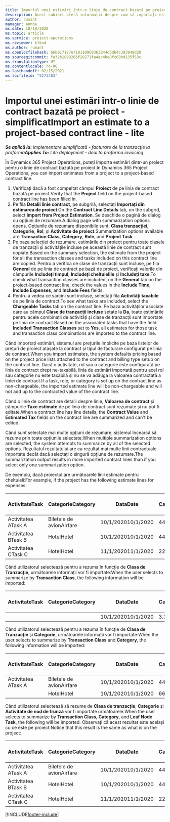 ```yaml
---
title: Importul unei estimări într-o linie de contract bazată pe proiect - simplificat
description: Acest subiect oferă informații despre cum să importați estimările financiare dintr-un proiect într-o linie de contract.
author: rumant
manager: Annbe
ms.date: 10/19/2020
ms.topic: article
ms.service: project-operations
ms.reviewer: kfend
ms.author: rumant
ms.openlocfilehash: b6b017177e718110969363844d5db4c393949d28
ms.sourcegitcommit: fa32b1893286f20271fa4ec4be8fc68bd135f53c
ms.translationtype: HT
ms.contentlocale: ro-RO
ms.lasthandoff: 02/15/2021
ms.locfileid: "5273483"
---
```

# <a name="import-an-estimate-to-a-project-based-contract-line---lite"></a><span data-ttu-id="9ea32-103">Importul unei estimări într-o linie de contract bazată pe proiect - simplificat</span><span class="sxs-lookup"><span data-stu-id="9ea32-103">Import an estimate to a project-based contract line - lite</span></span>

<span data-ttu-id="9ea32-104">_**Se aplică la:** implementare simplificată - facturare de la tranzacție la proforma_</span><span class="sxs-lookup"><span data-stu-id="9ea32-104">_**Applies To:** Lite deployment - deal to proforma invoicing_</span></span>

<span data-ttu-id="9ea32-105">În Dynamics 365 Project Operations, puteți importa estimări dintr-un proiect pentru o linie de contract bazată pe proiect.</span><span class="sxs-lookup"><span data-stu-id="9ea32-105">In Dynamics 365 Project Operations, you can import estimates from a project to a project-based contract line.</span></span>

1. <span data-ttu-id="9ea32-106">Verificați dacă a fost compeltat câmpul **Proiect** de pe linia de contract bazată pe proiect.</span><span class="sxs-lookup"><span data-stu-id="9ea32-106">Verify that the **Project** field on the project-based contract line has been filled in.</span></span>
2. <span data-ttu-id="9ea32-107">Pe fila **Detalii linie contract**, pe subgrilă, selectați **Importați din estimarea de proiect**.</span><span class="sxs-lookup"><span data-stu-id="9ea32-107">On the **Contract Line Details** tab, on the subgrid, select **Import from Project Estimation**.</span></span> <span data-ttu-id="9ea32-108">Se deschide o pagină de dialog cu opțiuni de rezumare.</span><span class="sxs-lookup"><span data-stu-id="9ea32-108">A dialog page with summarization options opens.</span></span> <span data-ttu-id="9ea32-109">Opțiunile de rezumare disponibile sunt, **Clasa tranzacției**, **Categorie**, **Rol**, și **Activitate de proiect**.</span><span class="sxs-lookup"><span data-stu-id="9ea32-109">Summarization options available are **Transaction Class**, **Category**, **Role**, and **Project Task**.</span></span>
3. <span data-ttu-id="9ea32-110">Pe baza selecției de rezumare, estimările din proiect pentru toate clasele de tranzacții și activitățile incluse pe această linie de contract sunt copiate.</span><span class="sxs-lookup"><span data-stu-id="9ea32-110">Based on the summary selection, the estimate from the project for all the transaction classes and tasks included on this contract line are copied.</span></span> <span data-ttu-id="9ea32-111">Pentru a verifica ce clase de tranzacții sunt incluse, pe fila **General** de pe linia de contract pe bază de proiect, verificați valorile din câmpurile **Includeți timpul**, **Includeți cheltuielile** și **Includeți taxe**.</span><span class="sxs-lookup"><span data-stu-id="9ea32-111">To check what transaction classes are included, on the **General** tab on the project-based contract line, check the values in the **Include Time**, **Include Expenses**, and **Include Fees** fields.</span></span> 
4. <span data-ttu-id="9ea32-112">Pentru a vedea ce sarcini sunt incluse, selectați fila **Activități taxabile** de pe linia de contract.</span><span class="sxs-lookup"><span data-stu-id="9ea32-112">To see what tasks are included, select the **Chargeable Tasks** tab on the contract line.</span></span> <span data-ttu-id="9ea32-113">Pe baza activităților asociate care au câmpul **Clase de tranzacții incluse** setate la **Da**, toate estimările pentru acele combinații de activități și clase de tranzacții sunt importate pe linia de contract.</span><span class="sxs-lookup"><span data-stu-id="9ea32-113">Based on the associated tasks that have the field **Included Transaction Classes** set to **Yes**, all estimates for those task and transaction class combinations are imported to the contract line.</span></span>

<span data-ttu-id="9ea32-114">Când importați estimări, sistemul are prețurile implicite pe baza listelor de prețuri de proiect atașate la contract și tipul de facturare configurat pe linia de contract.</span><span class="sxs-lookup"><span data-stu-id="9ea32-114">When you import estimates, the system defaults pricing based on the project price lists attached to the contract and billing type setup on the contract line.</span></span> <span data-ttu-id="9ea32-115">Dacă o activitate, rol sau o categorie este configurată pe linia de contract drept ne-taxabilă, linia de estimări importată pentru acel rol sau categorie nu este taxabilă și nu se va adăuga la valoarea contractată a liniei de contract.</span><span class="sxs-lookup"><span data-stu-id="9ea32-115">If a task, role, or category is set up on the contract line as non-chargeable, the imported estimate line will be non-chargeable and will not add up to the contracted value of the contract line.</span></span>

<span data-ttu-id="9ea32-116">Când o linie de contract are detalii despre linie, **Valoarea de contract** și câmpurile **Taxe estimate** de pe linia de contract sunt rezumate și nu pot fi editate.</span><span class="sxs-lookup"><span data-stu-id="9ea32-116">When a contract line has line details, the **Contract Value** and **Estimated Tax** fields on the contract line are summarized and can't be edited.</span></span>

<span data-ttu-id="9ea32-117">Când sunt selectate mai multe opțiuni de rezumare, sistemul încearcă să rezume prin toate opțiunile selectate.</span><span class="sxs-lookup"><span data-stu-id="9ea32-117">When multiple summarization options are selected, the system attempts to summarize by all of the selected options.</span></span> <span data-ttu-id="9ea32-118">Rezultatul rezultatului are ca rezultat mai multe linii contractuale importate decât dacă selectați o singură opțiune de rezumare.</span><span class="sxs-lookup"><span data-stu-id="9ea32-118">The summarization output results in more imported contract lines than if you select only one summarization option.</span></span>

<span data-ttu-id="9ea32-119">De exemplu, dacă proiectul are următoarele linii estimate pentru cheltuieli:</span><span class="sxs-lookup"><span data-stu-id="9ea32-119">For example, if the project has the following estimate lines for expenses:</span></span>

| <span data-ttu-id="9ea32-120">Activitate</span><span class="sxs-lookup"><span data-stu-id="9ea32-120">Task</span></span> | <span data-ttu-id="9ea32-121">Categorie</span><span class="sxs-lookup"><span data-stu-id="9ea32-121">Category</span></span> | <span data-ttu-id="9ea32-122">Data</span><span class="sxs-lookup"><span data-stu-id="9ea32-122">Date</span></span> | <span data-ttu-id="9ea32-123">Cantitate</span><span class="sxs-lookup"><span data-stu-id="9ea32-123">Quantity</span></span> | <span data-ttu-id="9ea32-124">Preț unitar</span><span class="sxs-lookup"><span data-stu-id="9ea32-124">Unit price</span></span> | <span data-ttu-id="9ea32-125">Sumă</span><span class="sxs-lookup"><span data-stu-id="9ea32-125">Amount</span></span> |
| --- | --- | --- | --- | --- | --- |
| <span data-ttu-id="9ea32-126">Activitatea A</span><span class="sxs-lookup"><span data-stu-id="9ea32-126">Task A</span></span> | <span data-ttu-id="9ea32-127">Biletele de avion</span><span class="sxs-lookup"><span data-stu-id="9ea32-127">Airfare</span></span> | <span data-ttu-id="9ea32-128">10/1/2020</span><span class="sxs-lookup"><span data-stu-id="9ea32-128">10/1/2020</span></span> | <span data-ttu-id="9ea32-129">4</span><span class="sxs-lookup"><span data-stu-id="9ea32-129">4</span></span> | <span data-ttu-id="9ea32-130">400</span><span class="sxs-lookup"><span data-stu-id="9ea32-130">400</span></span> | <span data-ttu-id="9ea32-131">1600</span><span class="sxs-lookup"><span data-stu-id="9ea32-131">1600</span></span> |
| <span data-ttu-id="9ea32-132">Activitatea B</span><span class="sxs-lookup"><span data-stu-id="9ea32-132">Task B</span></span> | <span data-ttu-id="9ea32-133">Hotel</span><span class="sxs-lookup"><span data-stu-id="9ea32-133">Hotel</span></span> | <span data-ttu-id="9ea32-134">10/1/2020</span><span class="sxs-lookup"><span data-stu-id="9ea32-134">10/1/2020</span></span> | <span data-ttu-id="9ea32-135">4</span><span class="sxs-lookup"><span data-stu-id="9ea32-135">4</span></span> | <span data-ttu-id="9ea32-136">200</span><span class="sxs-lookup"><span data-stu-id="9ea32-136">200</span></span> | <span data-ttu-id="9ea32-137">800</span><span class="sxs-lookup"><span data-stu-id="9ea32-137">800</span></span> |
| <span data-ttu-id="9ea32-138">Activitatea C</span><span class="sxs-lookup"><span data-stu-id="9ea32-138">Task C</span></span> | <span data-ttu-id="9ea32-139">Hotel</span><span class="sxs-lookup"><span data-stu-id="9ea32-139">Hotel</span></span> | <span data-ttu-id="9ea32-140">11/1/2020</span><span class="sxs-lookup"><span data-stu-id="9ea32-140">11/1/2020</span></span> | <span data-ttu-id="9ea32-141">2</span><span class="sxs-lookup"><span data-stu-id="9ea32-141">2</span></span> | <span data-ttu-id="9ea32-142">200</span><span class="sxs-lookup"><span data-stu-id="9ea32-142">200</span></span> | <span data-ttu-id="9ea32-143">400</span><span class="sxs-lookup"><span data-stu-id="9ea32-143">400</span></span> |

<span data-ttu-id="9ea32-144">Când utilizatorul selectează pentru a rezuma în funcție de **Clasa de Tranzacție**, următoarele informații vor fi importate:</span><span class="sxs-lookup"><span data-stu-id="9ea32-144">When the user selects to summarize by **Transaction Class**, the following information will be imported:</span></span>

| <span data-ttu-id="9ea32-145">Activitate</span><span class="sxs-lookup"><span data-stu-id="9ea32-145">Task</span></span> | <span data-ttu-id="9ea32-146">Categorie</span><span class="sxs-lookup"><span data-stu-id="9ea32-146">Category</span></span> | <span data-ttu-id="9ea32-147">Data</span><span class="sxs-lookup"><span data-stu-id="9ea32-147">Date</span></span> | <span data-ttu-id="9ea32-148">Cantitate</span><span class="sxs-lookup"><span data-stu-id="9ea32-148">Quantity</span></span> | <span data-ttu-id="9ea32-149">Preț unitar</span><span class="sxs-lookup"><span data-stu-id="9ea32-149">Unit price</span></span> | <span data-ttu-id="9ea32-150">Sumă</span><span class="sxs-lookup"><span data-stu-id="9ea32-150">Amount</span></span> |
| --- | --- | --- | --- | --- | --- |
| &nbsp; | &nbsp; | <span data-ttu-id="9ea32-151">10/1/2020</span><span class="sxs-lookup"><span data-stu-id="9ea32-151">10/1/2020</span></span> | <span data-ttu-id="9ea32-152">3.34</span><span class="sxs-lookup"><span data-stu-id="9ea32-152">3.34</span></span> | <span data-ttu-id="9ea32-153">840</span><span class="sxs-lookup"><span data-stu-id="9ea32-153">840</span></span> | <span data-ttu-id="9ea32-154">2800</span><span class="sxs-lookup"><span data-stu-id="9ea32-154">2800</span></span> |

<span data-ttu-id="9ea32-155">Când utilizatorul selectează pentru a rezuma în funcție de **Clasa de Tranzacție** și **Categorie**, următoarele informații vor fi importate:</span><span class="sxs-lookup"><span data-stu-id="9ea32-155">When the user selects to summarize by **Transaction Class** and **Category**, the following information will be imported:</span></span>

| <span data-ttu-id="9ea32-156">Activitate</span><span class="sxs-lookup"><span data-stu-id="9ea32-156">Task</span></span> | <span data-ttu-id="9ea32-157">Categorie</span><span class="sxs-lookup"><span data-stu-id="9ea32-157">Category</span></span> | <span data-ttu-id="9ea32-158">Data</span><span class="sxs-lookup"><span data-stu-id="9ea32-158">Date</span></span> | <span data-ttu-id="9ea32-159">Cantitate</span><span class="sxs-lookup"><span data-stu-id="9ea32-159">Quantity</span></span> | <span data-ttu-id="9ea32-160">Preț unitar</span><span class="sxs-lookup"><span data-stu-id="9ea32-160">Unit price</span></span> | <span data-ttu-id="9ea32-161">Sumă</span><span class="sxs-lookup"><span data-stu-id="9ea32-161">Amount</span></span> |
| --- | --- | --- | --- | --- | --- |
| <span data-ttu-id="9ea32-162">Activitatea A</span><span class="sxs-lookup"><span data-stu-id="9ea32-162">Task A</span></span> | <span data-ttu-id="9ea32-163">Biletele de avion</span><span class="sxs-lookup"><span data-stu-id="9ea32-163">Airfare</span></span> | <span data-ttu-id="9ea32-164">10/1/2020</span><span class="sxs-lookup"><span data-stu-id="9ea32-164">10/1/2020</span></span> | <span data-ttu-id="9ea32-165">4</span><span class="sxs-lookup"><span data-stu-id="9ea32-165">4</span></span> | <span data-ttu-id="9ea32-166">400</span><span class="sxs-lookup"><span data-stu-id="9ea32-166">400</span></span> | <span data-ttu-id="9ea32-167">1600</span><span class="sxs-lookup"><span data-stu-id="9ea32-167">1600</span></span> |
| &nbsp;| <span data-ttu-id="9ea32-168">Hotel</span><span class="sxs-lookup"><span data-stu-id="9ea32-168">Hotel</span></span> | <span data-ttu-id="9ea32-169">10/1/2020</span><span class="sxs-lookup"><span data-stu-id="9ea32-169">10/1/2020</span></span> | <span data-ttu-id="9ea32-170">6</span><span class="sxs-lookup"><span data-stu-id="9ea32-170">6</span></span> | <span data-ttu-id="9ea32-171">200</span><span class="sxs-lookup"><span data-stu-id="9ea32-171">200</span></span> | <span data-ttu-id="9ea32-172">1200</span><span class="sxs-lookup"><span data-stu-id="9ea32-172">1200</span></span> |

<span data-ttu-id="9ea32-173">Când utilizatorul selectează să rezume de **Clasa de tranzacție**, **Categorie** și **Activitate de nod de frunză** vor fi importate următoarele.</span><span class="sxs-lookup"><span data-stu-id="9ea32-173">When the user selects to summarize by **Transaction Class**, **Category**, and **Leaf Node Task**, the following will be imported.</span></span> <span data-ttu-id="9ea32-174">Observați că acest rezultat este același cu ce este pe proiect:</span><span class="sxs-lookup"><span data-stu-id="9ea32-174">Notice that this result is the same as what is on the project:</span></span>

| <span data-ttu-id="9ea32-175">Activitate</span><span class="sxs-lookup"><span data-stu-id="9ea32-175">Task</span></span> | <span data-ttu-id="9ea32-176">Categorie</span><span class="sxs-lookup"><span data-stu-id="9ea32-176">Category</span></span> | <span data-ttu-id="9ea32-177">Data</span><span class="sxs-lookup"><span data-stu-id="9ea32-177">Date</span></span> | <span data-ttu-id="9ea32-178">Cantitate</span><span class="sxs-lookup"><span data-stu-id="9ea32-178">Quantity</span></span> | <span data-ttu-id="9ea32-179">Preț unitar</span><span class="sxs-lookup"><span data-stu-id="9ea32-179">Unit price</span></span> | <span data-ttu-id="9ea32-180">Sumă</span><span class="sxs-lookup"><span data-stu-id="9ea32-180">Amount</span></span> |
| --- | --- | --- | --- | --- | --- |
| <span data-ttu-id="9ea32-181">Activitatea A</span><span class="sxs-lookup"><span data-stu-id="9ea32-181">Task A</span></span> | <span data-ttu-id="9ea32-182">Biletele de avion</span><span class="sxs-lookup"><span data-stu-id="9ea32-182">Airfare</span></span> | <span data-ttu-id="9ea32-183">10/1/2020</span><span class="sxs-lookup"><span data-stu-id="9ea32-183">10/1/2020</span></span> | <span data-ttu-id="9ea32-184">4</span><span class="sxs-lookup"><span data-stu-id="9ea32-184">4</span></span> | <span data-ttu-id="9ea32-185">400</span><span class="sxs-lookup"><span data-stu-id="9ea32-185">400</span></span> | <span data-ttu-id="9ea32-186">1600</span><span class="sxs-lookup"><span data-stu-id="9ea32-186">1600</span></span> |
| <span data-ttu-id="9ea32-187">Activitatea B</span><span class="sxs-lookup"><span data-stu-id="9ea32-187">Task B</span></span> | <span data-ttu-id="9ea32-188">Hotel</span><span class="sxs-lookup"><span data-stu-id="9ea32-188">Hotel</span></span> | <span data-ttu-id="9ea32-189">10/1/2020</span><span class="sxs-lookup"><span data-stu-id="9ea32-189">10/1/2020</span></span> | <span data-ttu-id="9ea32-190">4</span><span class="sxs-lookup"><span data-stu-id="9ea32-190">4</span></span> | <span data-ttu-id="9ea32-191">200</span><span class="sxs-lookup"><span data-stu-id="9ea32-191">200</span></span> | <span data-ttu-id="9ea32-192">800</span><span class="sxs-lookup"><span data-stu-id="9ea32-192">800</span></span> |
| <span data-ttu-id="9ea32-193">Activitatea C</span><span class="sxs-lookup"><span data-stu-id="9ea32-193">Task C</span></span> | <span data-ttu-id="9ea32-194">Hotel</span><span class="sxs-lookup"><span data-stu-id="9ea32-194">Hotel</span></span> | <span data-ttu-id="9ea32-195">11/1/2020</span><span class="sxs-lookup"><span data-stu-id="9ea32-195">11/1/2020</span></span> | <span data-ttu-id="9ea32-196">2</span><span class="sxs-lookup"><span data-stu-id="9ea32-196">2</span></span> | <span data-ttu-id="9ea32-197">200</span><span class="sxs-lookup"><span data-stu-id="9ea32-197">200</span></span> | <span data-ttu-id="9ea32-198">400</span><span class="sxs-lookup"><span data-stu-id="9ea32-198">400</span></span> |


[!INCLUDE[footer-include](../../includes/footer-banner.md)]